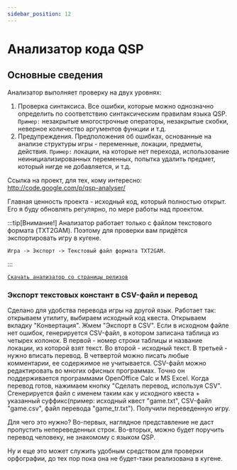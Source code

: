 ```yaml
---
sidebar_position: 12
---
```


# Анализатор кода QSP
<!-- [:informarch_analyzer_qsp] -->

## Основные сведения

Анализатор выполняет проверку на двух уровнях:

1. Проверка синтаксиса. Все ошибки, которые можно однозначно определить по соответствию синтаксическим правилам языка QSP.
`Пример:` незакрытые многострочные операторы, незакрытые скобки, неверное количество аргументов функции и т.д.
2. Предупреждения. Предположения об ошибках, основанные на анализе структуры игры - переменные, локации, предметы, действия.
`Пример:` локации, на которые нет перехода, использование неинициализированных переменных, попытка удалить предмет, который нигде не добавляется, и т.д.

Ссылка на проект, для тех, кому интересно: http://code.google.com/p/qsp-analyser/

Главная ценность проекта - исходный код, который полностью открыт. Его я буду обновлять регулярно, по мере работы над проектом.

:::tip[Внимание!]
Анализатор работает только с файлом текстового формата (TXT2GAM). Поэтому для проверки вам придётся экспортировать игру в кугене.

```button
Игра -> Экспорт -> Текстовый файл формата TXT2GAM.
```
:::

[`Скачать анализатор со страницы релизов`](https://code.google.com/archive/p/qsp-analyser/downloads)

### Экспорт текстовых констант в CSV-файл и перевод

Сделано для удобства перевода игры на другой язык. Работает так: открываем утилиту, выбираем исходный код квеста. Открываем вкладку "Конвертация". Жмем "Экспорт в CSV". Если в исходном файле нет ошибок, генерируется CSV-файл, в котором записана таблица из четырех колонок. В первой - номер строки таблицы и название локации, из которой взят текст. Во второй - исходный текст. В третьей - нужно вписать перевод. В четвертой можно писать любые комментарии, ее содержимое не учитывается.
CSV-файл можно редактировать во многих офисных программах. Точно он поддерживается программами OpenOffice Calc и MS Excel. Когда перевод готов, нажимаем кнопку "Сделать перевод, используя CSV". Сгенерируется файл с именем таким как у исходного квеста + указанный суффикс(пример: исходный квест "game.txt", CSV-файл "game.csv", файл перевода "game_tr.txt"). Получили переведенную игру.

Для чего это нужно? Во-первых, наглядное представление не даст пропустить непереведенных строк.
Во-вторых, можно будет поручить перевод человеку, не знакомому с языком QSP.

Ну и еще это может служить удобным средством для проверки орфографии, до тех пор пока она не будет-таки реализована в кугене.

